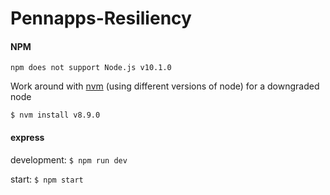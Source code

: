 # Pennapps-Resiliency

#### NPM

```
npm does not support Node.js v10.1.0
```

Work around with [nvm](https://github.com/creationix/nvm/issues/576) (using different versions of node) for a downgraded node

```
$ nvm install v8.9.0
```

#### express

development: ```$ npm run dev```

start: ```$ npm start```
